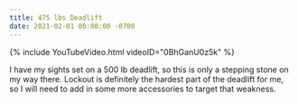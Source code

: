 ```yaml
---
title: 475 lbs Deadlift
date: 2021-02-01 00:00:00 -0700
---
```


{% include YouTubeVideo.html videoID="0BhGanU0z5k" %}

I have my sights set on a 500 lb deadlift, so this is only a stepping stone on my way there. Lockout is definitely the hardest part of the deadlift for me, so I will need to add in some more accessories to target that weakness.
